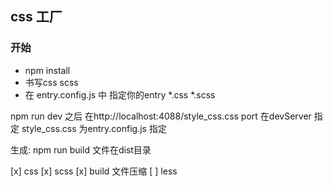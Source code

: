 ## css 工厂
### 开始
* npm install
* 书写css scss
* 在 entry.config.js 中 指定你的entry \*.css \*.scss

npm run dev 之后 在http://localhost:4088/style_css.css
port 在devServer 指定 
style_css.css 为entry.config.js 指定

生成: npm run build 文件在dist目录

[x] css
[x] scss
[x] build 文件压缩
[ ] less